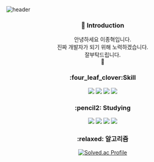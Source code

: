 ![header](https://capsule-render.vercel.app/api?type=soft&color=random&text=Hello%20World!&&animation=twinkling&desc=JONGHYEOK's%20GitHub%20profile&descAlignY=80&descAlign=65)

<div align=center>
    <h3>👋 Introduction </h3>
    안녕하세요 이종혁입니다.<br/>
    진짜 개발자가 되기 위해 노력하겠습니다.<br/>
    잘부탁드립니다.<br/>
    📧
    <br/>

<!-- 스킬 -->
   <h3>:four_leaf_clover:Skill </h3>  
    <img src="https://img.shields.io/badge/Spring-3178C6?style=flat&logo=Spring&logoColor=white"/>
    <img src="https://img.shields.io/badge/Java-764ABC?style=flat&logo=Java&logoColor=white"/>
    <img src="https://img.shields.io/badge/RedHat-CC6699?style=flat&logo=RedHat&logoColor=white"/>
    <img src="https://img.shields.io/badge/jQuery-0769AD?style=flat&logo=jQuery&logoColor=white"/>
       

<!--공부중 -->
 <h3>:pencil2: Studying </h3>
 <img src="https://img.shields.io/badge/RedHat-CC6699?style=flat&logo=RedHat&logoColor=white"/>
 <img src="https://img.shields.io/badge/Python-37776AB?style=flat&logo=Python&logoColor=white"/>
 <img src="https://img.shields.io/badge/SpringSecurity-6DB33F?style=flat&logo=SpringSecurity&logoColor=white"/>
 <img src="https://img.shields.io/badge/JavaScript-F7DF1E?style=flat&logo=JavaScript&logoColor=white"/>
    


<!--알고리즘 -->
<h3> :relaxed: 알고리즘 </h3>

[![Solved.ac Profile](http://mazassumnida.wtf/api/generate_badge?boj=jonglee823)](https://solved.ac/jonglee823)

<!-- ![jonghyeok github stats](https://github-readme-stats.vercel.app/api?username=jonglee823&show_icons=true)
[![Top Langs](https://github-readme-stats.vercel.app/api/top-langs/?username=jonglee823&layout=compact)](https://github.com/jonglee823/github-readme-stats)
 -->
</div>
